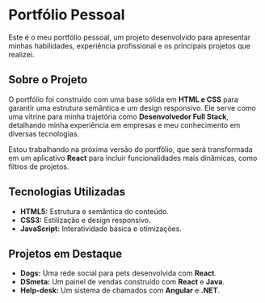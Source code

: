 
  <h1>Portfólio Pessoal</h1>
        <p>Este é o meu portfólio pessoal, um projeto desenvolvido para apresentar minhas habilidades, experiência profissional e os principais projetos que realizei.</p>

  <h2>Sobre o Projeto</h2>
        <p>O portfólio foi construído com uma base sólida em <strong>HTML e CSS</strong> para garantir uma estrutura semântica e um design responsivo. Ele serve como uma vitrine para minha trajetória como <strong>Desenvolvedor Full Stack</strong>, detalhando minha experiência em empresas e meu conhecimento em diversas tecnologias.</p>
        <p>Estou trabalhando na próxima versão do portfólio, que será transformada em um aplicativo <strong>React</strong> para incluir funcionalidades mais dinâmicas, como filtros de projetos.</p>

  <h2>Tecnologias Utilizadas</h2>
        <ul>
            <li><strong>HTML5:</strong> Estrutura e semântica do conteúdo.</li>
            <li><strong>CSS3:</strong> Estilização e design responsivo.</li>
            <li><strong>JavaScript:</strong> Interatividade básica e otimizações.</li>
        </ul>

   <h2>Projetos em Destaque</h2>
        <ul>
            <li><strong>Dogs:</strong> Uma rede social para pets desenvolvida com <strong>React</strong>.</li>
            <li><strong>DSmeta:</strong> Um painel de vendas construído com <strong>React</strong> e <strong>Java</strong>.</li>
            <li><strong>Help-desk:</strong> Um sistema de chamados com <strong>Angular</strong> e <strong>.NET</strong>.</li>
        </ul>
